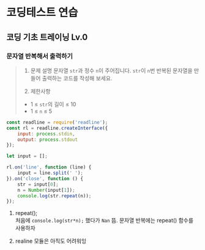 # 코딩테스트 연습
## 코딩 기초 트레이닝 Lv.0

### 문자열 반복해서 출력하기

> 1. 문제 설명
> 문자열 `str`과 정수 `n`이 주어집니다.
`str`이 `n`번 반복된 문자열을 만들어 출력하는 코드를 작성해 보세요.
>
> 2. 제한사항
> - 1 ≤ `str`의 길이 ≤ 10
> - 1 ≤ `n` ≤ 5

```javascript
const readline = require('readline');
const rl = readline.createInterface({
    input: process.stdin,
    output: process.stdout
});

let input = [];

rl.on('line', function (line) {
    input = line.split(' ');
}).on('close', function () {
    str = input[0];
    n = Number(input[1]);
    console.log(str.repeat(n));
});
```

1. repeat();<br/>
처음에 `console.log(str*n);` 했다가 `Nan` 뜸. 문자열 반복에는 repeat() 함수를 사용하자

2. realine 모듈은 아직도 어려워잉